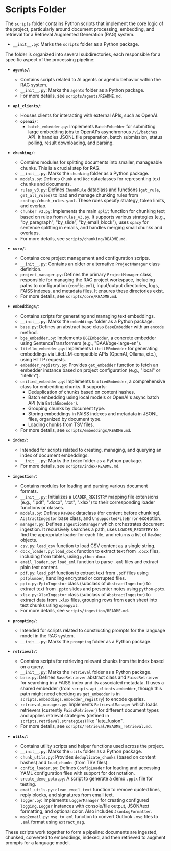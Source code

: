 # Scripts Folder

The `scripts` folder contains Python scripts that implement the core logic of the project, particularly around document processing, embedding, and retrieval for a Retrieval Augmented Generation (RAG) system.

- `__init__.py`: Marks the `scripts` folder as a Python package.

The folder is organized into several subdirectories, each responsible for a specific aspect of the processing pipeline:

- **`agents/`**:
    - Contains scripts related to AI agents or agentic behavior within the RAG system.
    - `__init__.py`: Marks the `agents` folder as a Python package.
    - For more details, see `scripts/agents/README.md`.

- **`api_clients/`**:
    - Houses clients for interacting with external APIs, such as OpenAI.
    - **`openai/`**:
        - `batch_embedder.py`: Implements `BatchEmbedder` for submitting large embedding jobs to OpenAI's asynchronous `/v1/batches` API. It handles JSONL file preparation, batch submission, status polling, result downloading, and parsing.

- **`chunking/`**:
    - Contains modules for splitting documents into smaller, manageable chunks. This is a crucial step for RAG.
    - `__init__.py`: Marks the `chunking` folder as a Python package.
    - `models.py`: Defines `Chunk` and `Doc` dataclasses for representing text chunks and documents.
    - `rules_v3.py`: Defines `ChunkRule` dataclass and functions (`get_rule`, `get_all_rules`) to load and manage chunking rules from `configs/chunk_rules.yaml`. These rules specify strategy, token limits, and overlap.
    - `chunker_v3.py`: Implements the main `split` function for chunking text based on rules from `rules_v3.py`. It supports various strategies (e.g., "by_paragraph", "by_slide", "by_email_block"), uses `spacy` for sentence splitting in emails, and handles merging small chunks and overlaps.
    - For more details, see `scripts/chunking/README.md`.

- **`core/`**:
    - Contains core project management and configuration scripts.
    - `__init__.py`: Contains an older or alternative `ProjectManager` class definition.
    - `project_manager.py`: Defines the primary `ProjectManager` class, responsible for managing the RAG project workspace, including paths to configuration (`config.yml`), input/output directories, logs, FAISS indexes, and metadata files. It ensures these directories exist.
    - For more details, see `scripts/core/README.md`.

- **`embeddings/`**:
    - Contains scripts for generating and managing text embeddings.
    - `__init__.py`: Marks the `embeddings` folder as a Python package.
    - `base.py`: Defines an abstract base class `BaseEmbedder` with an `encode` method.
    - `bge_embedder.py`: Implements `BGEEmbedder`, a concrete embedder using SentenceTransformers (e.g., "BAAI/bge-large-en").
    - `litellm_embedder.py`: Implements `LiteLLMEmbedder` for generating embeddings via LiteLLM-compatible APIs (OpenAI, Ollama, etc.), using HTTP requests.
    - `embedder_registry.py`: Provides `get_embedder` function to fetch an embedder instance based on project configuration (e.g., "local" or "litellm").
    - `unified_embedder.py`: Implements `UnifiedEmbedder`, a comprehensive class for embedding chunks. It supports:
        - Deduplication of chunks based on content hashes.
        - Batch embedding using local models or OpenAI's async batch API (via `BatchEmbedder`).
        - Grouping chunks by document type.
        - Storing embeddings in FAISS indexes and metadata in JSONL files, organized by document type.
        - Loading chunks from TSV files.
    - For more details, see `scripts/embeddings/README.md`.

- **`index/`**:
    - Intended for scripts related to creating, managing, and querying an index of document embeddings.
    - `__init__.py`: Marks the `index` folder as a Python package.
    - For more details, see `scripts/index/README.md`.

- **`ingestion/`**:
    - Contains modules for loading and parsing various document formats.
    - `__init__.py`: Initializes a `LOADER_REGISTRY` mapping file extensions (e.g., ".pdf", ".docx", ".txt", ".xlsx") to their corresponding loader functions or classes.
    - `models.py`: Defines `RawDoc` dataclass (for content before chunking), `AbstractIngestor` base class, and `UnsupportedFileError` exception.
    - `manager.py`: Defines `IngestionManager` which orchestrates document ingestion. It recursively searches a path, uses `LOADER_REGISTRY` to find the appropriate loader for each file, and returns a list of `RawDoc` objects.
    - `csv.py`: `load_csv` function to load CSV content as a single string.
    - `docx_loader.py`: `load_docx` function to extract text from `.docx` files, including from tables, using `python-docx`.
    - `email_loader.py`: `load_eml` function to parse `.eml` files and extract plain text content.
    - `pdf.py`: `load_pdf` function to extract text from `.pdf` files using `pdfplumber`, handling encrypted or corrupted files.
    - `pptx.py`: `PptxIngestor` class (subclass of `AbstractIngestor`) to extract text from `.pptx` slides and presenter notes using `python-pptx`.
    - `xlsx.py`: `XlsxIngestor` class (subclass of `AbstractIngestor`) to extract data from `.xlsx` files, grouping rows from each sheet into text chunks using `openpyxl`.
    - For more details, see `scripts/ingestion/README.md`.

- **`prompting/`**:
    - Intended for scripts related to constructing prompts for the language model in the RAG system.
    - `__init__.py`: Marks the `prompting` folder as a Python package.

- **`retrieval/`**:
    - Contains scripts for retrieving relevant chunks from the index based on a query.
    - `__init__.py`: Marks the `retrieval` folder as a Python package.
    - `base.py`: Defines `BaseRetriever` abstract class and `FaissRetriever` for searching in a FAISS index and its associated metadata. It uses a shared embedder (from `scripts.api_clients.embedder`, though this path might need checking as `get_embedder` is in `scripts.embeddings.embedder_registry`) to encode queries.
    - `retrieval_manager.py`: Implements `RetrievalManager` which loads retrievers (currently `FaissRetriever`) for different document types and applies retrieval strategies (defined in `scripts.retrieval.strategies`) like "late_fusion".
    - For more details, see `scripts/retrieval/README_retrieval.md`.

- **`utils/`**:
    - Contains utility scripts and helper functions used across the project.
    - `__init__.py`: Marks the `utils` folder as a Python package.
    - `chunk_utils.py`: Provides `deduplicate_chunks` (based on content hashes) and `load_chunks` (from TSV files).
    - `config_loader.py`: Defines `ConfigLoader` for loading and accessing YAML configuration files with support for dot notation.
    - `create_demo_pptx.py`: A script to generate a demo `.pptx` file for testing.
    - `email_utils.py`: `clean_email_text` function to remove quoted lines, reply blocks, and signatures from email text.
    - `logger.py`: Implements `LoggerManager` for creating configured `logging.Logger` instances with console/file output, JSON/text formatting, and optional color. Also includes `JsonLogFormatter`.
    - `msg2email.py`: `msg_to_eml` function to convert Outlook `.msg` files to `.eml` format using `extract_msg`.

These scripts work together to form a pipeline: documents are ingested, chunked, converted to embeddings, indexed, and then retrieved to augment prompts for a language model.
